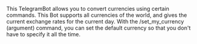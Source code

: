 This TelegramBot allows you to convert currencies using certain commands. This Bot supports all currencies of the world, and gives the current exchange rates for the current day. With the /set_my_currency (argument) command, you can set the default currency so that you don't have to specify it all the time. 
